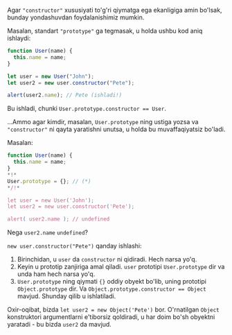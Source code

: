 Agar `"constructor"` xususiyati to'g'ri qiymatga ega ekanligiga amin bo'lsak, bunday yondashuvdan foydalanishimiz mumkin.

Masalan, standart `"prototype"` ga tegmasak, u holda ushbu kod aniq ishlaydi:

```js run
function User(name) {
  this.name = name;
}

let user = new User("John");
let user2 = new user.constructor("Pete");

alert(user2.name); // Pete (ishladi!)
```

Bu ishladi, chunki `User.prototype.constructor == User`.

...Ammo agar kimdir, masalan, `User.prototype` ning ustiga yozsa va `"constructor"` ni qayta yaratishni unutsa, u holda bu muvaffaqiyatsiz bo'ladi.

Masalan:

```js run
function User(name) {
  this.name = name;
}
*!*
User.prototype = {}; // (*)
*/!*

let user = new User('John');
let user2 = new user.constructor('Pete');

alert( user2.name ); // undefined
```

Nega `user2.name` `undefined`?

`new user.constructor("Pete")` qanday ishlashi:

1. Birinchidan, u `user` da `constructor` ni qidiradi. Hech narsa yo'q.
2. Keyin u prototip zanjiriga amal qiladi. `user` prototipi `User.prototype` dir va unda ham hech narsa yo'q.
3. `User.prototype` ning qiymati `{}` oddiy obyekt bo'lib, uning prototipi `Object.prototype` dir. Va `Object.prototype.constructor == Object` mavjud. Shunday qilib u ishlatiladi.

Oxir-oqibat, bizda `let user2 = new Object('Pete')` bor. O'rnatilgan `Object` konstruktori argumentlarni e'tiborsiz qoldiradi, u har doim bo'sh obyektni yaratadi - bu bizda `user2` da mavjud.
